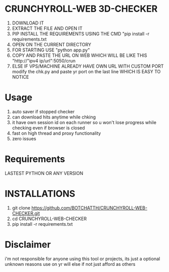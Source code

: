 # CRUNCHYROLL-WEB 3D-CHECKER

1. DOWNLOAD IT
2. EXTRACT THE FILE AND OPEN IT
3. PIP INSTALL THE REQUIREMENTS USING THE CMD "pip install -r requirements.txt
4. OPEN ON THE CURRENT DIRECTORY
5. FOR STARTING USE "python app.py"
6. COPY AND PASTE THE URL ON WEB WHICH WILL BE LIKE THIS "http://"ipv4 ip/url":5050/crun
7. ELSE IF VPS/MACHINE ALREADY HAVE OWN URL WITH CUSTOM PORT modify the chk.py and paste yr port on the last line WHICH IS EASY TO NOTICE

# Usage

1. auto saver if stopped checker
2. can download hits anytime while chking
3. it have own session id on each runner so u won't lose progress while checking even if browser is closed
4. fast on high thread and proxy functionality
5. zero issues 


# Requirements

LASTEST PYTHON OR ANY VERSION 

# INSTALLATIONS

1. git clone https://github.com/BOTCHATTH/CRUNCHYROLL-WEB-CHECKER.git
2. cd CRUNCHYROLL-WEB-CHECKER
3. pip install -r requirements.txt

# Disclaimer 

i'm not responsible for anyone using this tool or projects, its just a optional unknown reasons use on yr will else if not just afford as others 
